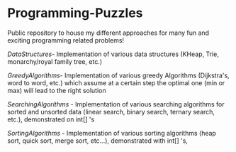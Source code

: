 # Programming-Puzzles
Public repository to house my different approaches for many fun and exciting programming related problems!

*DataStructures*- Implementation of various data structures (KHeap, Trie, monarchy/royal family tree, etc.)

*GreedyAlgorithms*- Implementation of various greedy Algorithms (Dijkstra's, word to word, etc.) which assume at a certain step the optimal one (min or max) will lead to the right solution

*SearchingAlgorithms* - Implementation of various searching algorithms for sorted and unsorted data (linear search, binary search, ternary search, etc.), demonstrated on int[] 's

*SortingAlgorithms* - Implementation of various sorting algorithms (heap sort, quick sort, merge sort, etc...), demonstrated with int[] 's,
